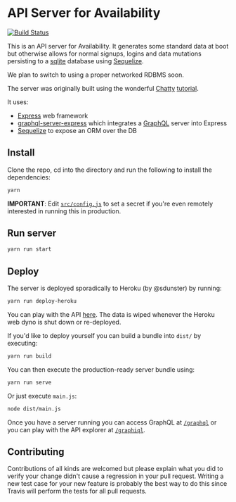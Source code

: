 # API Server for Availability

[![Build Status](https://travis-ci.org/NSWSESMembers/availability-poc.svg?branch=master)](https://travis-ci.org/NSWSESMembers/availability-poc)

This is an API server for Availability. It generates some standard data at boot
but otherwise allows for normal signups, logins and data mutations persisting
to a [sqlite](https://www.sqlite.org) database using
[Sequelize](http://docs.sequelizejs.com).

We plan to switch to using a proper networked RDBMS soon.

The server was originally built using the wonderful
[Chatty](https://github.com/srtucker22/chatty)
[tutorial](https://medium.com/react-native-training/building-chatty-a-whatsapp-clone-with-react-native-and-apollo-part-1-setup-68a02f7e11).

It uses:
* [Express](https://expressjs.com) web framework
* [graphql-server-express](https://www.npmjs.com/package/graphql-server-express)
  which integrates a [GraphQL](http://graphql.org) server into Express
* [Sequelize](http://docs.sequelizejs.com) to expose an ORM over the DB

## Install

Clone the repo, cd into the directory and run the following to install the
dependencies:
```sh
yarn
```

**IMPORTANT**: Edit [`src/config.js`](./src/config.js) to set a secret if you're
even remotely interested in running this in production.


## Run server

```sh
yarn run start
```


## Deploy

The server is deployed sporadically to Heroku (by @sdunster) by running:
```sh
yarn run deploy-heroku
```
You can play with the API
[here](http://ses-availability-api.herokuapp.com/graphiql). The data is wiped
whenever the Heroku web dyno is shut down or re-deployed.

If you'd like to deploy yourself you can build a bundle into `dist/` by
executing:
```sh
yarn run build
```

You can then execute the production-ready server bundle using:
```sh
yarn run serve
```
Or just execute `main.js`:
```sh
node dist/main.js
```

Once you have a server running you can access GraphQL at
[`/graphql`](http://localhost:8080/graphql) or you can
play with the API explorer at [`/graphiql`](http://localhost:8080/graphiql).


## Contributing

Contributions of all kinds are welcomed but please explain what you did to
verify your change didn't cause a regression in your pull request. Writing a
new test case for your new feature is probably the best way to do this since
Travis will perform the tests for all pull requests.

